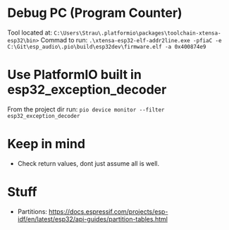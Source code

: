 # Debug PC (Program Counter)

Tool located at: `C:\Users\Strau\.platformio\packages\toolchain-xtensa-esp32\bin>`
Commad to run: `.\xtensa-esp32-elf-addr2line.exe -pfiaC -e C:\Git\esp_audio\.pio\build\esp32dev\firmware.elf -a 0x400874e9`

# Use PlatformIO built in esp32_exception_decoder

From the project dir run: `pio device monitor --filter esp32_exception_decoder`

# Keep in mind

- Check return values, dont just assume all is well.

# Stuff

- Partitions: https://docs.espressif.com/projects/esp-idf/en/latest/esp32/api-guides/partition-tables.html
